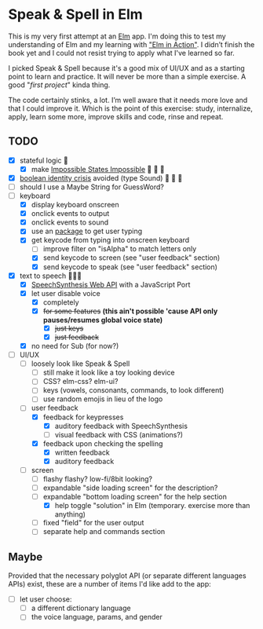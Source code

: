 # Speak & Spell in Elm

This is my very first attempt at an [Elm](https://elm-lang.org/) app. I'm doing this to test my understanding of Elm and my learning with ["Elm in Action"](https://www.manning.com/books/elm-in-action). I didn’t finish the book yet and I could not resist trying to apply what I've learned so far.

I picked Speak & Spell because it's a good mix of UI/UX and as a starting point to learn and practice. It will never be more than a simple exercise. A good "*first project*" kinda thing.

The code certainly stinks, a lot. I’m well aware that it needs more love and that I could improve it. Which is the point of this exercise: study, internalize, apply, learn some more, improve skills and code, rinse and repeat.

## TODO

- [x] stateful logic 🥳
  - [x] make [Impossible States Impossible](https://sporto.github.io/elm-patterns/basic/impossible-states.html) 🎉 🎉 🎉
- [x] [boolean identity crisis](https://www.youtube.com/watch?v=6TDKHGtAxeg) avoided (type Sound) 🥳 🥳 🥳
- [ ] should I use a Maybe String for GuessWord?
- [ ] keyboard
  - [x] display keyboard onscreen
  - [x] onclick events to output
  - [x] onclick events to sound
  - [x] use an [package](https://package.elm-lang.org/packages/Gizra/elm-keyboard-event/latest/) to get user typing
  - [x] get keycode from typing into onscreen keyboard
    - [ ] improve filter on "isAlpha" to match letters only
    - [x] send keycode to screen (see "user feedback" section)
    - [x] send keycode to speak (see "user feedback" section)
- [x] text to speech 🤖🤖🤖
  - [x] [SpeechSynthesis Web API](https://developer.mozilla.org/en-US/docs/Web/API/SpeechSynthesis) with a JavaScript Port
  - [x] let user disable voice
    - [x] completely
    - [x] ~~for some features~~ **(this ain't possible 'cause API only pauses/resumes global voice state)**
      - [x] ~~just keys~~
      - [x] ~~just feedback~~
  - [x] no need for Sub (for now?)
- [ ] UI/UX
  - [ ] loosely look like Speak & Spell
    - [ ] still make it look like a toy looking device
    - [ ] CSS? elm-css? elm-ui?
    - [ ] keys (vowels, consonants, commands, to look different)
    - [ ] use random emojis in lieu of the logo
  - [ ] user feedback
    - [x] feedback for keypresses
      - [x] auditory feedback with SpeechSynthesis
      - [ ] visual feedback with CSS (animations?)
    - [x] feedback upon checking the spelling
      - [x] written feedback
      - [x] auditory feedback
  - [ ] screen
    - [ ] flashy flashy? low-fi/8bit looking?
    - [ ] expandable "side loading screen" for the description?
    - [ ] expandable "bottom loading screen" for the help section
      - [x] help toggle "solution" in Elm (temporary. exercise more than anything)
    - [ ] fixed "field" for the user output
    - [ ] separate help and commands section

## Maybe

Provided that the necessary polyglot API (or separate different languages APIs) exist, these are a number of items I'd like add to the app:

- [ ] let user choose:
  - [ ] a different dictionary language
  - [ ] the voice language, params, and gender
